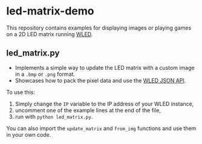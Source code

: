 # led-matrix-demo

This repository contains examples for displaying images or playing games on a 2D LED matrix running [WLED](https://github.com/Aircoookie/WLED).

## led_matrix.py

- Implements a simple way to update the LED matrix with a custom image in a `.bmp` or `.png` format.
- Showcases how to pack the pixel data and use the [WLED JSON API](https://kno.wled.ge/interfaces/json-api/).

To use this:

1) Simply change the `IP` variable to the IP address of your WLED instance,
2) uncomment one of the example lines at the end of the file,
3) run with `python led_matrix.py`.

You can also import the `update_matrix` and `from_img` functions and use them in your own code.